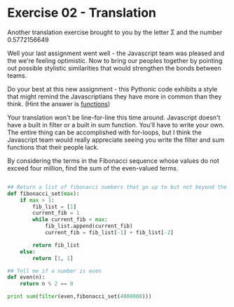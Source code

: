 Exercise 02 - Translation
=========================

Another translation exercise brought to you by the letter Σ and the number 0.5772156649

Well your last assignment went well - the Javascript team was pleased and the we're feeling optimistic. Now to bring our peoples together by pointing out possible stylistic similarities that would strengthen the bonds between teams.

Do your best at this new assignment - this Pythonic code exhibits a style that might remind the Javascriptians they have more in common than they think. (Hint the answer is [functions](https://github.com/hackbrightacademy/Javascript1/blob/master/function.md)) 

Your translation won't be line-for-line this time around. Javascript doesn't have a built in filter or a built in sum function. You'll have to write your own. 
The entire thing can be accomplished with for-loops, but I think the Javascript team would really appreciate seeing you write the filter and sum functions that their people lack.


By considering the terms in the Fibonacci sequence whose values do not exceed four million, find the sum of the even-valued terms.

```python

## Return a list of fibonacci numbers that go up to but not beyond the maximum number provided
def fibonacci_set(max):
	if max > 1:
		fib_list = [1]
		current_fib = 1
		while current_fib < max:
			fib_list.append(current_fib)
			current_fib = fib_list[-1] + fib_list[-2]

		return fib_list
	else:
		return [1, 1]

## Tell me if a number is even
def even(n):
    return n % 2 == 0

print sum(filter(even,fibonacci_set(4000000)))

```
